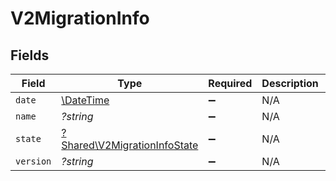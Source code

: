 # V2MigrationInfo


## Fields

| Field                                                                       | Type                                                                        | Required                                                                    | Description                                                                 | Example                                                                     |
| --------------------------------------------------------------------------- | --------------------------------------------------------------------------- | --------------------------------------------------------------------------- | --------------------------------------------------------------------------- | --------------------------------------------------------------------------- |
| `date`                                                                      | [\DateTime](https://www.php.net/manual/en/class.datetime.php)               | :heavy_minus_sign:                                                          | N/A                                                                         |                                                                             |
| `name`                                                                      | *?string*                                                                   | :heavy_minus_sign:                                                          | N/A                                                                         | migrations:001                                                              |
| `state`                                                                     | [?Shared\V2MigrationInfoState](../../Models/Shared/V2MigrationInfoState.md) | :heavy_minus_sign:                                                          | N/A                                                                         |                                                                             |
| `version`                                                                   | *?string*                                                                   | :heavy_minus_sign:                                                          | N/A                                                                         | 11                                                                          |